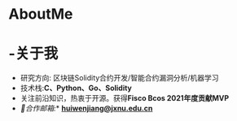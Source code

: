 # AboutMe
# -关于我

- 研究方向: 区块链Solidity合约开发/智能合约漏洞分析/机器学习
- 技术栈:**C、Python、Go、Solidity**
- 关注前沿知识，热衷于开源。获得**Fisco Bcos 2021年度贡献MVP**
- *📧合作邮箱:** **huiwenjiang@jxnu.edu.cn**

